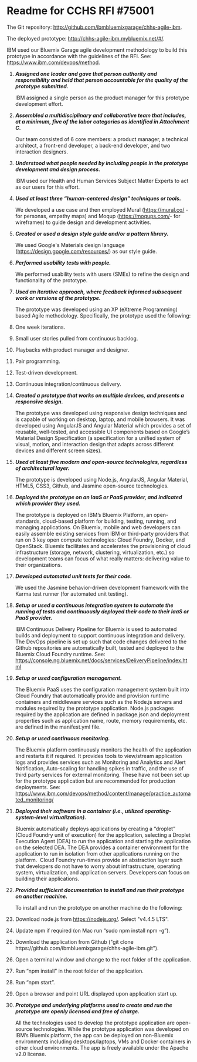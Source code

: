 # Readme for CCHS RFI #75001The Git repository: <http://github.com/ibmbluemixgarage/chhs-agile-ibm>.

The deployed prototype: <http://chhs-agile-ibm.mybluemix.net/#/>. IBM used our Bluemix Garage agile development methodology to build this prototype in accordance with the guidelines of the RFI. See: <https://www.ibm.com/devops/method>. 1. **_Assigned one leader and gave that person authority and responsibility and held that personaccountable for the quality of the prototype submitted._**

	IBM assigned a single person as the product manager for this prototype development effort.2. **_Assembled a multidisciplinary and collaborative team that includes, at a minimum, five of the labor categories as identified in Attachment C._**	Our team consisted of 6 core members: a product manager, a technical architect, a front-end developer, a back-end developer, and two interaction designers.3. **_Understood what people needed by including people in the prototype development and design process._**	IBM used our Health and Human Services Subject Matter Experts to act as our users for this effort.4. **_Used at least three “human-centered design” techniques or tools._**	We developed a use case and then employed Mural (<https://mural.co/> - for personas, empathy maps) and Moqup (<https://moqups.com/>- for wireframes) to guide design and development activities.5. **_Created or used a design style guide and/or a pattern library._**	We used Google's Materials design language (<https://design.google.com/resources/>) as our style guide. 6. **_Performed usability tests with people._**
	
	We performed usability tests with users (SMEs) to refine the design and functionality of the prototype.7. **_Used an iterative approach, where feedback informed subsequent work or versions of the prototype._**	The prototype was developed using an XP (eXtreme Programming) based Agile methodology. Specifically, the prototype used the following:  1.	One week iterations.  2.	Small user stories pulled from continuous backlog.  3.	Playbacks with product manager and designer.  4.	Pair programming.  5.	Test-driven development.  6.	Continuous integration/continuous delivery.8. **_Created a prototype that works on multiple devices, and presents a responsive design._**	The prototype was developed using responsive design techniques and is capable of working on desktop, laptop, and mobile browsers. It was developed using AngularJS and Angular Material which provides a set of reusable, well-tested, and accessible UI components based on Google’s Material Design Specification (a specification for a unified system of visual, motion, and interaction design that adapts across different devices and different screen sizes).
	9. **_Used at least five modern and open-source technologies, regardless of architectural layer._**	The prototype is developed using Node.js, AngularJS, Angular Material, HTML5, CSS3, Github, and Jasmine open-source technologies.10. **_Deployed the prototype on an IaaS or PaaS provider, and indicated which provider they used._**
	The prototype is deployed on IBM’s Bluemix Platform, an open-standards, cloud-based platform for building, testing, running, and managing applications. On Bluemix, mobile and web developers can easily assemble existing services from IBM or third-party providers that run on 3 key open compute technologies: Cloud Foundry, Docker, and OpenStack. Bluemix facilitates and accelerates the provisioning of cloud infrastructure (storage, network, clustering, virtualization, etc.) so development teams can focus of what really matters: delivering value to their organizations.11. **_Developed automated unit tests for their code._**	We used the Jasmine behavior-driven development framework with the Karma test runner (for automated unit testing).12. **_Setup or used a continuous integration system to automate the running of tests and continuously deployed their code to their IaaS or PaaS provider._**	IBM Continuous Delivery Pipeline for Bluemix is used to automated builds and deployment to support continuous integration and delivery. The DevOps pipeline is set up such that code changes delivered to the Github repositories are automatically built, tested and deployed to the Bluemix Cloud Foundry runtime. See: <https://console.ng.bluemix.net/docs/services/DeliveryPipeline/index.html>13. **_Setup or used configuration management._**	The Bluemix PaaS uses the configuration management system built into Cloud Foundry that automatically provide and provision runtime containers and middleware services such as the Node.js servers and modules required by the prototype application. Node.js packages required by the application are defined in package.json and deployment properties such as application name, route, memory requirements, etc. are defined in the manifest.yml file.14. **_Setup or used continuous monitoring._**	The Bluemix platform continuously monitors the health of the application and restarts it if required. It provides tools to view/stream application logs and provides services such as Monitoring and Analytics and Alert Notification, Auto-scaling for handling spikes in traffic, and the use of third party services for external monitoring. These have not been set up for the prototype application but are recommended for production deployments. See: <https://www.ibm.com/devops/method/content/manage/practice_automated_monitoring/>
15. **_Deployed their software in a container (i.e., utilized operating-system-level virtualization)._**	Bluemix automatically deploys applications by creating a “droplet” (Cloud Foundry unit of execution) for the application, selecting a Droplet Execution Agent (DEA) to run the application and starting the application on the selected DEA. The DEA provides a container environment for the application to run in isolation from other applications running on the platform.  Cloud Foundry run-times provide an abstraction layer such that developers do not have to worry about infrastructure, operating system, virtualization, and application servers. Developers can focus on building their applications. 16. **_Provided sufficient documentation to install and run their prototype on another machine._**	To install and run the prototype on another machine do the following:  1.	Download node.js from <https://nodejs.org/>. Select "v4.4.5 LTS".  2.	Update npm if required (on Mac run “sudo npm install npm -g”).  3.	Download the application from Github ("git clone https<span></span>://github.com/ibmbluemixgarage/chhs-agile-ibm.git").  4.	Open a terminal window and change to the root folder of the application.  5.	Run “npm install” in the root folder of the application.  6.	Run “npm start”.  7.	Open a browser and point URL displayed upon application start up.17. **_Prototype and underlying platforms used to create and run the prototype are openly licensed and free of charge._**	All the technologies used to develop the prototype application are open-source technologies. While the prototype application was developed on IBM’s Bluemix platform, the app can be deployed on non-Bluemix environments including desktops/laptops, VMs and Docker containers in other cloud environments. The app is freely available under the Apache v2.0 license. 